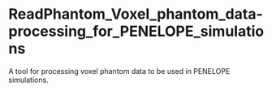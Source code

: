 # ReadPhantom_Voxel_phantom_data-processing_for_PENELOPE_simulations
A tool for processing voxel phantom data to be used in PENELOPE simulations.
